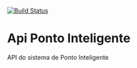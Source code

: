 [![Build Status](https://travis-ci.org/libelola/ponto-inteligente.svg?branch=master)](https://travis-ci.org/libelola/ponto-inteligente)
# Api Ponto Inteligente
API do sistema de Ponto Inteligente
